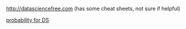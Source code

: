 http://datasciencefree.com (has some cheat sheets, not sure if helpful)

[probability for DS](https://twitter.com/stanley_h_chan/status/1446674786898300930) 

